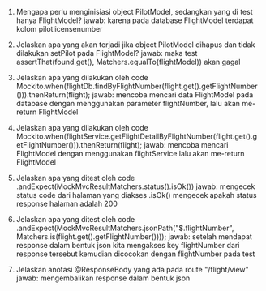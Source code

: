1. Mengapa perlu menginisiasi object PilotModel, sedangkan yang di test hanya FlightModel?
jawab: karena pada database FlightModel terdapat kolom pilotlicensenumber

2. Jelaskan apa yang akan terjadi jika object PilotModel dihapus dan tidak dilakukan setPilot pada FlightModel?
jawab: maka test assertThat(found.get(), Matchers.equalTo(flightModel)) akan gagal

3. Jelaskan apa yang dilakukan oleh code Mockito.when(flightDb.findByFlightNumber(flight.get().getFlightNumber())).thenReturn(flight);
jawab: mencoba mencari data FlightModel pada database dengan menggunakan parameter flightNumber, lalu akan me-return FlightModel

4. Jelaskan apa yang dilakukan oleh code Mockito.when(flightService.getFlightDetailByFlightNumber(flight.get().getFlightNumber())).thenReturn(flight);
jawab: mencoba mencari FlightModel dengan menggunakan flightService lalu akan me-return FlightModel
        

5. Jelaskan apa yang ditest oleh code .andExpect(MockMvcResultMatchers.status().isOk())
jawab: mengecek status code dari halaman yang diakses
.isOk() mengecek apakah status response halaman adalah 200

6. Jelaskan apa yang ditest oleh code .andExpect(MockMvcResultMatchers.jsonPath("$.flightNumber", Matchers.is(flight.get().getFlightNumber())));
jawab: setelah mendapat response dalam bentuk json kita mengakses key flightNumber dari response tersebut kemudian dicocokan dengan flightNumber pada test

7. Jelaskan anotasi @ResponseBody yang ada pada route "/flight/view"
jawab: mengembalikan response dalam bentuk json
